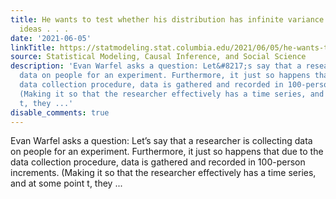 ```yaml
---
title: He wants to test whether his distribution has infinite variance.  I have other
  ideas . . .
date: '2021-06-05'
linkTitle: https://statmodeling.stat.columbia.edu/2021/06/05/he-wants-to-test-whether-his-distribution-has-infinite-variance-i-have-other-ideas/
source: Statistical Modeling, Causal Inference, and Social Science
description: 'Evan Warfel asks a question: Let&#8217;s say that a researcher is collecting
  data on people for an experiment. Furthermore, it just so happens that due to the
  data collection procedure, data is gathered and recorded in 100-person increments.
  (Making it so that the researcher effectively has a time series, and at some point
  t, they ...'
disable_comments: true
---
```

Evan Warfel asks a question: Let&#8217;s say that a researcher is collecting data on people for an experiment. Furthermore, it just so happens that due to the data collection procedure, data is gathered and recorded in 100-person increments. (Making it so that the researcher effectively has a time series, and at some point t, they ...